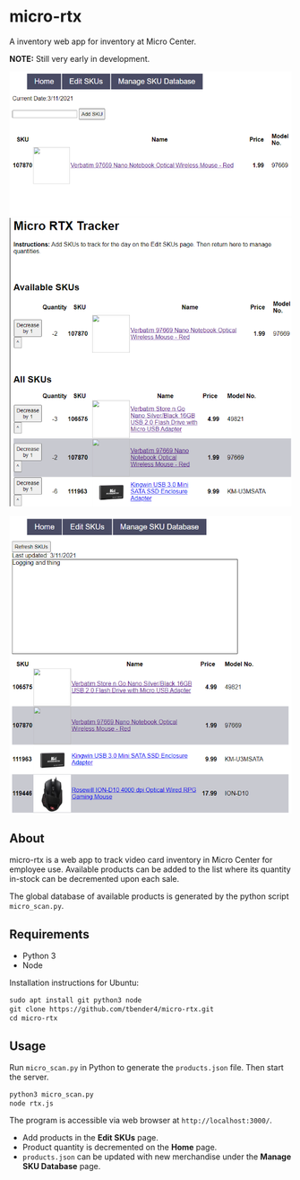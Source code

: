 # micro-rtx

A inventory web app for inventory at Micro Center.

**NOTE:** Still very early in development.

![Add](https://raw.githubusercontent.com/tbender4/micro-rtx/main/screenshots/add.png) <!-- .element height="50%" width="50%" -->
![Home](https://raw.githubusercontent.com/tbender4/micro-rtx/main/screenshots/home.png) <!-- .element height="50%" width="50%" -->

![Manage](https://raw.githubusercontent.com/tbender4/micro-rtx/main/screenshots/manage.png) <!-- .element height="50%" width="50%" -->


## About

micro-rtx is a web app to track video card inventory in Micro Center for employee use. Available products can be added to the list where its quantity in-stock can be decremented upon each sale.

The global database of available products is generated by the python script `micro_scan.py`. 


## Requirements

- Python 3
- Node

Installation instructions for Ubuntu:
```
sudo apt install git python3 node
git clone https://github.com/tbender4/micro-rtx.git
cd micro-rtx
```
## Usage

Run `micro_scan.py` in Python to generate the `products.json` file. Then start the server.
```
python3 micro_scan.py
node rtx.js
```

The program is accessible via web browser at `http://localhost:3000/`.

- Add products in the **Edit SKUs** page.
- Product quantity is decremented on the **Home** page.
- `products.json` can be updated with new merchandise under the **Manage SKU Database** page.

